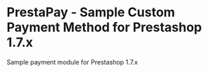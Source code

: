 # PrestaPay - Sample Custom Payment Method for Prestashop 1.7.x
Sample payment module for Prestashop 1.7.x
